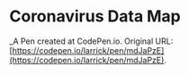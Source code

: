 # Coronavirus Data Map
 _A Pen created at CodePen.io. Original URL: [https://codepen.io/larrick/pen/mdJaPzE](https://codepen.io/larrick/pen/mdJaPzE).

 